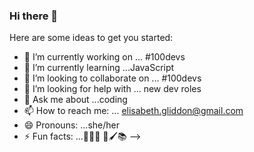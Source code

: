 ### Hi there 👋



Here are some ideas to get you started:

- 🔭 I’m currently working on ... #100devs
- 🌱 I’m currently learning ...JavaScript
- 👯 I’m looking to collaborate on ... #100devs
- 🤔 I’m looking for help with ... new dev roles
- 💬 Ask me about ...coding
- 📫 How to reach me: ... elisabeth.gliddon@gmail.com
- 😄 Pronouns: ...she/her
- ⚡ Fun facts: ...🧘‍♀️🌱 🎨🖌️📚
-->

